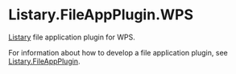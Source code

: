 # Listary.FileAppPlugin.WPS
[Listary](https://www.listary.com/) file application plugin for WPS.

For information about how to develop a file application plugin, see [Listary.FileAppPlugin](https://github.com/listary/Listary.FileAppPlugin).